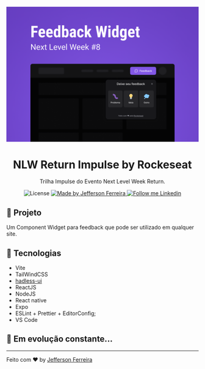 <p align="center">
    <img alt="Git Explorer" src="./.github/preview.jpg"/>
</p>

<h1 align="center">
	NLW Return Impulse by Rockeseat
</h1>

<p align="center">Trilha Impulse do Evento Next Level Week Return.</p>

<p align="center">
  <img alt="License" src="https://img.shields.io/badge/license-MIT-2ecc71">

  <a href="https://github.com/stringercj12">
    <img alt="Made by Jefferson Ferreira" src="https://img.shields.io/badge/Made%20by-Jefferson%20Ferreira-2ecc71">
  </a>

  <a href="https://www.linkedin.com/in/jefferson-ferreira-8218b0126/" target="_blank">
    <img alt="Follow me Linkedin" src="https://img.shields.io/badge/Linkedin-Jefferson%20Ferreira-539bf5" />
  </a>
</p>

## 🚀 Projeto

Um Component Widget para feedback que pode ser utilizado em qualquer site.

## 🔧 Tecnologias

- Vite
- TailWindCSS
- [hadless-ui](https://headlessui.dev/)
- ReactJS
- NodeJS
- React native
- Expo
- ESLint + Prettier + EditorConfig;
- VS Code

## 🚀 **Em evolução constante...**

---

Feito com ♥ by [Jefferson Ferreira](https://www.linkedin.com/in/jefferson-ferreira-8218b0126/)

